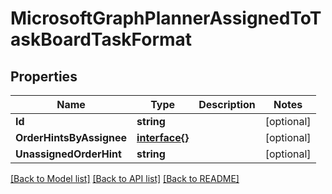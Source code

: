 # MicrosoftGraphPlannerAssignedToTaskBoardTaskFormat

## Properties

Name | Type | Description | Notes
------------ | ------------- | ------------- | -------------
**Id** | **string** |  | [optional] 
**OrderHintsByAssignee** | [**interface{}**](.md) |  | [optional] 
**UnassignedOrderHint** | **string** |  | [optional] 

[[Back to Model list]](../README.md#documentation-for-models) [[Back to API list]](../README.md#documentation-for-api-endpoints) [[Back to README]](../README.md)


